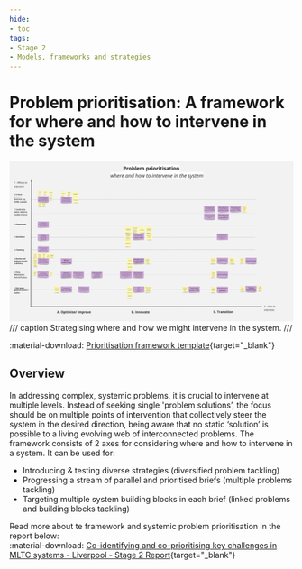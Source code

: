 ```yaml
---
hide: 
- toc
tags:
- Stage 2
- Models, frameworks and strategies
---
```


# Problem prioritisation: A framework for where and how to intervene in the system

![Prioritisation framework](../assets/prioritisation-framework.jpg)
/// caption
Strategising where and how we might intervene in the system.
///

:material-download: [Prioritisation framework template](){target="_blank"}

## Overview

In addressing complex, systemic problems, it is crucial to intervene at multiple levels. Instead of seeking single 'problem solutions’, the focus should be on multiple points of intervention that collectively steer the system in the desired direction, being aware that no static ‘solution’ is possible to a living evolving web of interconnected problems. The framework consists of 2 axes for considering where and how to intervene in a system. It can be used for:

- Introducing & testing diverse strategies (diversified problem tackling)
- Progressing a stream of parallel and prioritised briefs (multiple problems tackling)
- Targeting multiple system building blocks in each brief (linked problems and building blocks tackling)

Read more about te framework and systemic problem prioritisation in the report below:
<br>
:material-download: [Co-identifying and co-prioritising key challenges in MLTC systems - Liverpool - Stage 2 Report](){target="_blank"}
